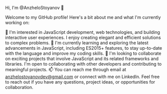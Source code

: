 
Hi, I'm @AnzheloStoyanov 👋

Welcome to my GitHub profile! Here's a bit about me and what I'm currently working on:

👀 I'm interested in JavaScript development, web technologies, and building interactive user experiences. I enjoy creating elegant and efficient solutions to complex problems.
🌱 I'm currently learning and exploring the latest advancements in JavaScript, including ES2015+ features, to stay up-to-date with the language and improve my coding skills.
💞️ I'm looking to collaborate on exciting projects that involve JavaScript and its related frameworks and libraries. I'm open to collaborating with other developers and contributing to meaningful projects.
📫 You can reach me through email at anzhelostoyanovdev@gmail.com or connect with me on LinkedIn. Feel free to reach out if you have any questions, project ideas, or opportunities for collaboration.
